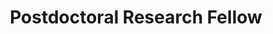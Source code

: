 ---
dates: 2024-Present
title: Postdoctoral Research Fellow
institution: Shirley Ryan AbilityLab
department: Center for Bionic Medicine
details:
    - Worked with Dr.~Arun Jayaraman studying the effect of spinal cord stimulation on stroke patients
---